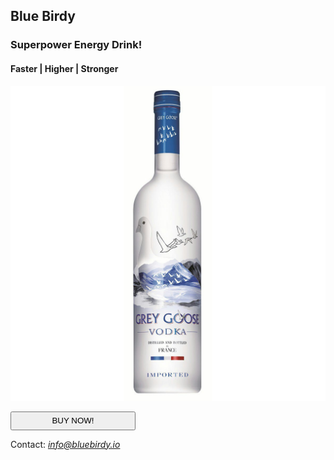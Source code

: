 ## **Blue Birdy**
### Superpower Energy Drink!
#### Faster | Higher | Stronger
![Bottled Drink](/images/drink.jpeg)

<button name="buyButton" style="height:30px;width:200px;" onclick="alert('Cheers!')">
BUY NOW!
</button>

Contact: *info@bluebirdy.io*